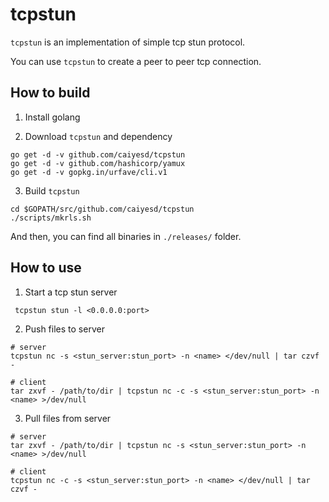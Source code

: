 # tcpstun

`tcpstun` is an implementation of simple tcp stun protocol.

You can use `tcpstun` to create a peer to peer tcp connection.

## How to build

1. Install golang

2. Download `tcpstun` and dependency

```
go get -d -v github.com/caiyesd/tcpstun
go get -d -v github.com/hashicorp/yamux
go get -d -v gopkg.in/urfave/cli.v1
```

3. Build `tcpstun`

```
cd $GOPATH/src/github.com/caiyesd/tcpstun
./scripts/mkrls.sh
```

And then, you can find all binaries in `./releases/` folder.

## How to use

1. Start a tcp stun server

```
 tcpstun stun -l <0.0.0.0:port>
```

2. Push files to server

```
# server
tcpstun nc -s <stun_server:stun_port> -n <name> </dev/null | tar czvf - 

# client
tar zxvf - /path/to/dir | tcpstun nc -c -s <stun_server:stun_port> -n <name> >/dev/null
```

3. Pull files from server

```
# server
tar zxvf - /path/to/dir | tcpstun nc -s <stun_server:stun_port> -n <name> >/dev/null

# client
tcpstun nc -c -s <stun_server:stun_port> -n <name> </dev/null | tar czvf - 
```
